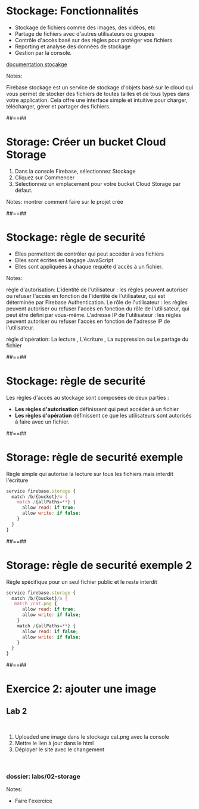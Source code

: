 # Stockage: Fonctionnalités

* Stockage de fichiers comme des images, des vidéos, etc
* Partage de fichiers avec d'autres utilisateurs ou groupes
* Contrôle d'accès basé sur des règles pour protéger vos fichiers
* Reporting et analyse des données de stockage
* Gestion par la console.
<!-- .element: class="list-fragment" -->

[documentation stocakge](https://firebase.google.com/docs/storage?hl=en)
<!-- .element: class="credits" -->

Notes:

Firebase stockage est un service de stockage d'objets basé sur le cloud qui vous permet de stocker des fichiers de toutes tailles et de tous types dans votre application.
Cela offre une interface simple et intuitive pour charger, télécharger, gérer et partager des fichiers.

##==##

# Storage: Créer un bucket Cloud Storage

1. Dans la console Firebase, sélectionnez Stockage
2. Cliquez sur Commencer
3. Sélectionnez un emplacement pour votre bucket Cloud Storage par défaut.

Notes:
montrer comment faire sur le projet crée

##==##

# Stockage: règle de securité

* Elles permettent de contrôler qui peut accéder à vos fichiers
* Elles sont écrites en langage JavaScript 
* Elles sont appliquées à chaque requête d'accès à un fichier.
<!-- .element: class="list-fragment" -->

Notes:

règle d'autorisation:
L'identité de l'utilisateur : les règles peuvent autoriser ou refuser l'accès en fonction de l'identité de l'utilisateur, qui est déterminée par Firebase Authentication.
Le rôle de l'utilisateur : les règles peuvent autoriser ou refuser l'accès en fonction du rôle de l'utilisateur, qui peut être défini par vous-même.
L'adresse IP de l'utilisateur : les règles peuvent autoriser ou refuser l'accès en fonction de l'adresse IP de l'utilisateur.

règle d'opération: La lecture , L'écriture , La suppression ou Le partage du fichier

##==##

# Stockage: règle de securité

Les règles d'accès au stockage sont composées de deux parties :

* **Les règles d'autorisation** définissent qui peut accéder à un fichier
* **Les règles d'opération** définissent ce que les utilisateurs sont autorisés à faire avec un fichier.
<!-- .element: class="list-fragment" -->

##==##

<!-- .slide: class="with-code consolas" -->

# Storage: règle de securité exemple

Règle simple qui autorise la lecture sur tous les fichiers mais interdit l'écriture

```js
service firebase.storage {
  match /b/{bucket}/o {
    match /{allPaths=**} {
      allow read: if true;
      allow write: if false;
    }
  }
}
```
<!-- .element: class="big-code" -->

##==##

<!-- .slide: class="with-code consolas" -->

# Storage: règle de securité exemple 2

Règle spécifique pour un seul fichier public et le reste interdit

```js
service firebase.storage {
  match /b/{bucket}/o {
   match /cat.png {
      allow read: if true;
      allow write: if false;
    }
    match /{allPaths=**} {
      allow read: if false;
      allow write: if false;
    }
  }
}
```

##==##

<!-- .slide: class="exercice" -->

# Exercice 2: ajouter une image

## Lab 2

<br>

1. Uploaded une image dans le stockage cat.png avec la console
2. Mettre le lien à jour dans le html
3. Déployer le site avec le changement

<br>

### dossier: labs/02-storage

Notes:

- Faire l'exercice
